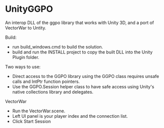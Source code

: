 # UnityGGPO

An interop DLL of the ggpo library that works with Unity 3D, and a port of VectorWar to Untity.

Build:
- run build_windows.cmd to build the solution.
- build and run the INSTALL project to copy the built DLL into the Unity Plugin folder.

Two ways to use:
- Direct access to the GGPO library using the GGPO class requires unsafe calls and IntPtr function pointers.
- Use the GGPO.Session helper class to have safe access using Unity's native collections library and delegates.

VectorWar
- Run the VectorWar.scene.
- Left UI panel is your player index and the connection list.
- Click Start Session
